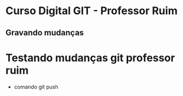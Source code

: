 # Curso Digital GIT - Professor Ruim

## Gravando mudanças

# Testando mudanças git professor ruim

* comando git push